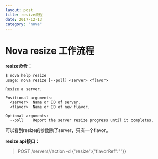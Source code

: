```yaml
---
layout: post
title: resize流程
date: 2017-12-13
category: "nova"
---
```


# Nova resize 工作流程

**resize命令：**

```
$ nova help resize
usage: nova resize [--poll] <server> <flavor>

Resize a server.

Positional arguments:
  <server>  Name or ID of server.
  <flavor>  Name or ID of new flavor.

Optional arguments:
  --poll    Report the server resize progress until it completes.
```

可以看到resize的参数除了server，只有一个flavor。

**resize api接口：**

> POST /servers/<uuid>/action -d {"resize":{"flavorRef":"<flavor-id>"}}

